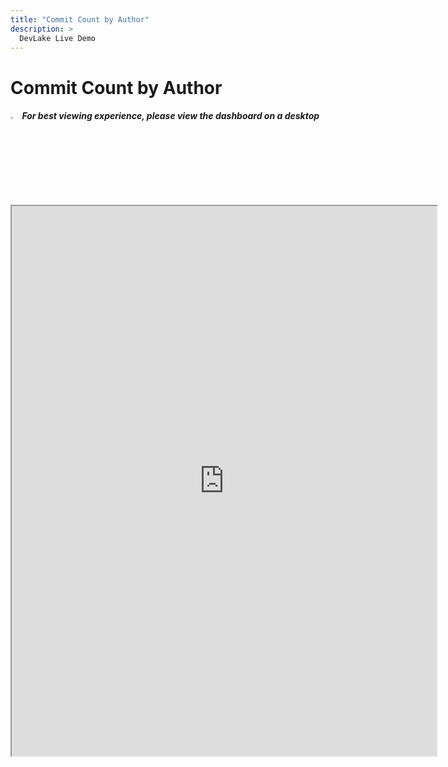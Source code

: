 ```yaml
---
title: "Commit Count by Author"
description: >
  DevLake Live Demo
---
```


# Commit Count by Author

<div className="info">
  <h5>
    <img
      src="https://user-images.githubusercontent.com/84442212/197146839-c2d116e6-e0b8-40a0-bb29-e51fb4805a81.png"
      alt=""
      width="3%"
    /> For best viewing experience, please view the dashboard on a desktop
  </h5>
</div>

<iframe src="https://grafana-lake.demo.devlake.io/d/F0iYknc7z/demo-commit-count-by-author?orgId=1&from=now-6M&to=now" width="135%" height="880px"></iframe>
